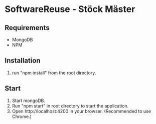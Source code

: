 # SoftwareReuse - Stöck Mäster

## Requirements
* MongoDB 
* NPM

## Installation 
1. run "npm install" from the root directory.

## Start
1. Start mongoDB.
2. Run "npm start" in root directory to start the application.
3. Open http://localhost:4200 in your browser. (Recommended to use Chrome.)
